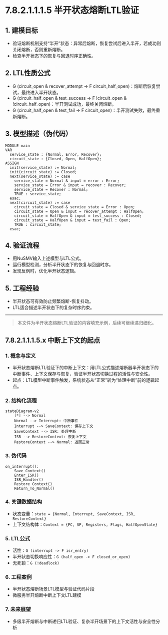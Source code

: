 # 7.8.2.1.1.1.5 半开状态熔断LTL验证

## 1. 建模目标

- 验证熔断机制支持“半开”状态：异常后熔断，恢复尝试后进入半开，若成功则关闭熔断，否则重新熔断。
- 检查半开状态下的恢复与回退时序正确性。

## 2. LTL性质公式

- G (circuit_open & recover_attempt -> F circuit_half_open)：熔断后恢复尝试，最终进入半开状态。
- G (circuit_half_open & test_success -> F !circuit_open & !circuit_half_open)：半开测试成功，最终关闭熔断。
- G (circuit_half_open & test_fail -> F circuit_open)：半开测试失败，最终重新熔断。

## 3. 模型描述（伪代码）

```smv
MODULE main
VAR
  service_state : {Normal, Error, Recover};
  circuit_state : {Closed, Open, HalfOpen};
ASSIGN
  init(service_state) := Normal;
  init(circuit_state) := Closed;
  next(service_state) := case
    service_state = Normal & input = error : Error;
    service_state = Error & input = recover : Recover;
    service_state = Recover : Normal;
    TRUE : service_state;
  esac;
  next(circuit_state) := case
    circuit_state = Closed & service_state = Error : Open;
    circuit_state = Open & input = recover_attempt : HalfOpen;
    circuit_state = HalfOpen & input = test_success : Closed;
    circuit_state = HalfOpen & input = test_fail : Open;
    TRUE : circuit_state;
  esac;
```

## 4. 验证流程

- 用NuSMV输入上述模型与LTL公式。
- 运行模型检测，分析半开状态下的恢复与回退时序。
- 发现反例时，优化半开状态逻辑。

## 5. 工程经验

- 半开状态可有效防止频繁熔断-恢复抖动。
- LTL适合描述半开状态下的复杂时序约束。

---
> 本文件为半开状态熔断LTL验证的内容填充示例，后续可继续递归细化。

## 7.8.2.1.1.1.5.x 中断上下文的起点

### 1. 概念与定义

- 半开状态熔断LTL验证下的中断上下文：用LTL公式描述熔断器半开状态下的中断事件、上下文保存与恢复，验证半开状态切换过程的活性与安全性。
- 起点：LTL模型中断事件触发，系统状态从“正常”转为“处理中断”前的逻辑起点。

### 2. 结构化流程

```mermaid
stateDiagram-v2
    [*] --> Normal
    Normal --> Interrupt: 中断事件
    Interrupt --> SaveContext: 保存上下文
    SaveContext --> ISR: 处理中断
    ISR --> RestoreContext: 恢复上下文
    RestoreContext --> Normal: 返回正常
```

### 3. 伪代码

```pseudo
on_interrupt():
    Save_Context()
    Enter_ISR()
    ISR_Handler()
    Restore_Context()
    Return_To_Normal()
```

### 4. 关键数据结构

- 状态变量：`state = {Normal, Interrupt, SaveContext, ISR, RestoreContext}`
- 上下文结构体：`Context = {PC, SP, Registers, Flags, HalfOpenState}`

### 5. LTL公式

- 活性：`G (interrupt -> F isr_entry)`
- 半开状态切换响应性：`G (half_open -> F closed_or_open)`
- 无死锁：`G (!deadlock)`

### 6. 工程案例

- 半开状态熔断场景LTL模型与验证代码片段
- 微服务半开熔断中断上下文LTL建模

### 7. 未来展望

- 多级半开熔断与中断递归LTL验证、复杂半开场景下的上下文活性与安全性分析
